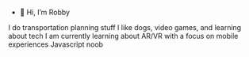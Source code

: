 - 👋 Hi, I’m Robby

I do transportation planning stuff
I like dogs, video games, and learning about tech
I am currently learning about AR/VR with a focus on mobile experiences
Javascript noob

